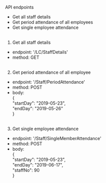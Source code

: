 API endpoints
  * Get all staff details
  * Get period attendance of all employees
  * Get single employee attendance<br><br>

1. Get all staff details<br>

  * endpoint: '/LC/StaffDetails'
  * method: GET<br><br>

2. Get period attendance of all employee

  * endpoint: '/Staff/PeriodAttendance'
  * method: POST
  * body: <br>
          {<br>
	          "startDay": "2019-05-23",<br>
	          "endDay": "2019-05-26"<br>
          }<br><br>

3. Get single employee attendance<br>

  * endpoint: '/Staff/SingleMemberAttendance'
  * method: POST
  * body: <br>
          {<br>
            "startDay": "2019-05-23",<br>
            "endDay": "2019-06-17",<br>
            "staffNo": 90<br>
          }<br>